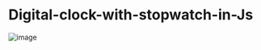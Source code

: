 # Digital-clock-with-stopwatch-in-Js
![image](https://github.com/web-dev-nav/Digital-clock-with-stopwatch-in-Js/assets/110724391/a635df53-ffa9-408e-8064-cc5f0049cbff)
